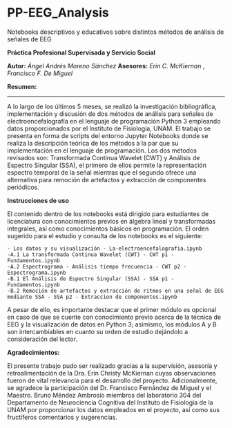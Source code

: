 # PP-EEG_Analysis
Notebooks descriptivos y educativos sobre distintos métodos de análisis de señales de EEG

**Práctica Profesional Supervisada y Servicio Social**

**Autor:** _Ángel Andrés Moreno Sánchez_
**Asesores:** _Erin C. McKiernan_ , _Francisco F. De Miguel_

**Resumen:**
***

A lo largo de los  últimos 5 meses, se realizó la investigación bibliográfica, implementación y discusión de dos métodos de 
análisis para señales de electroencefalografía en el lenguaje de programación Python 3 empleando datos proporcionados por el Instituto de Fisiología, UNAM.
El trabajo se presenta en forma de scripts del entorno Jupyter Notebooks donde se realiza la descripción teórica de los métodos a la par que su 
implementación en el lenguaje de programación. Los dos métodos revisados son: Transformada Continua Wavelet (CWT) y Análisis de Espectro Singular (SSA), 
el primero de ellos permite la representación espectro temporal de la señal mientras que el segundo ofrece una alternativa para remoción de artefactos
y extracción de componentes periódicos.

**Instrucciones de uso**

El contenido dentro de los notebooks está dirigido para estudiantes de licenciatura con conocimientos previos en álgebra lineal y transformadas integrales, 
así como conocimientos básicos en programación. El orden sugerido para el estudio y consulta de los notebooks es el siguiente:

    - Los datos y su visualización - La-electroencefalografia.ipynb
    -A.1 La transformada Continua Wavelet (CWT) - CWT p1 - Fundamentos.ipynb
    -A.2 Espectrograma - Análisis tiempo frecuencia - CWT p2 - Espectrograma.ipynb
    -B.1 El Análisis de Espectro Singular (SSA) - SSA p1 - Fundamentos.ipynb
    -B.2 Remoción de artefactos y extracción de ritmos en una señal de EEG mediante SSA - SSA p2 - Extraccion de componentes.ipynb

 A pesar de ello, es importante destacar que el primer módulo es opcional en caso de que se cuente con conocimiento previo acerca de la técnica de EEG y 
 la visualización de datos en Python 3; asimismo, los módulos A y B son intercambiables en cuanto su orden de estudio dejándolo a consideración del lector.
 
 **Agradecimientos:**
 
 El presente trabajo pudo ser realizado gracias a la supervisión, asesoría y retroalimentación de la Dra. Erin Christy McKiernan cuyas observaciones fueron
 de vital relevancia para el desarrollo del proyecto. Adicionalmente, se agradece la participación del Dr. Francisco Fernández de Miguel y el Maestro.
 Bruno Méndez Ambrosio miembros del laboratorio 304 del Departamento de Neurociencia Cognitiva del Instituto de Fisiología de la UNAM por proporcionar
 los datos empleados en el proyecto, así como sus fructíferos comentarios y sugerencias. 

